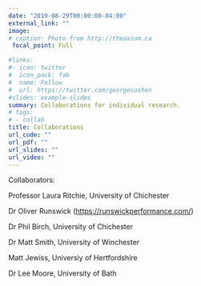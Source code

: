 ```yaml
---
date: "2019-08-29T00:00:00-04:00"
external_link: ""
image:
# caption: Photo from http://theaxiom.ca
 focal_point: Full

#links:
#- icon: twitter
#  icon_pack: fab
#  name: Follow
#  url: https://twitter.com/georgecushen
#slides: example-slides
summary: Collaborations for individual research.
# tags:
# - collab
title: Collaborations
url_code: ""
url_pdf: ""
url_slides: ""
url_video: ""
---
```


Collaborators:

Professor Laura Ritchie, University of Chichester 

Dr Oliver Runswick (https://runswickperformance.com/)

Dr Phil Birch, University of Chichester

Dr Matt Smith, University of Winchester

Matt Jewiss, Universiy of Hertfordshire

Dr Lee Moore, University of Bath



